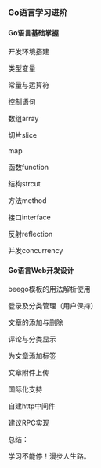 ### Go语言学习进阶



#### Go语言基础掌握

开发环境搭建

类型变量

常量与运算符

控制语句

数组array

切片slice

map

函数function

结构strcut

方法method

接口interface

反射reflection

并发concurrency



#### Go语言Web开发设计

beego模板的用法解析使用

登录及分类管理（用户保持）

文章的添加与删除

评论与分类显示

为文章添加标签

文章附件上传

国际化支持

自建http中间件

建议RPC实现



总结：

学习不能停！漫步人生路。




